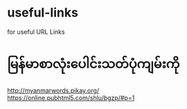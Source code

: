 # useful-links
for useful URL Links

# မြန်မာစာလုံးပေါင်းသတ်ပုံကျမ်းကို 
http://myanmarwords.pikay.org/ \
https://online.pubhtml5.com/shlu/bgzp/#p=1
